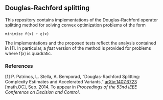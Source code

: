 ## Douglas-Rachford splitting

This repository contains implementations of the Douglas-Rachford operator
splitting method for solving convex optimization problems of the form

```
minimize f(x) + g(x)
```

The implementations and the proposed tests reflect the analysis contained in
[1]. In particular, a *fast* version of the method is provided for problems
where f(x) is quadratic.

### References

[1] P. Patrinos, L. Stella, A. Bemporad, “Douglas-Rachford Splitting: Complexity
Estimates and Accelerated Variants,” [arXiv:1407.6723](http://arxiv.org/abs/1407.6723) [math.OC], Sep. 2014.
To appear in *Proceedings of the 53nd IEEE Conference on Decision and Control*.
